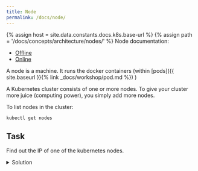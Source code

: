 ```yaml
---
title: Node
permalink: /docs/node/
---
```

{% assign host = site.data.constants.docs.k8s.base-url %}
{% assign path = '/docs/concepts/architecture/nodes/' %}
Node documentation:
* [Offline]({{host.offline}}{{path}})
* [Online]({{host.online}}{{path}})


A node is a machine. It runs the docker containers (within
[pods]({{ site.baseurl }}{% link _docs/workshop/pod.md %})
)

A Kubernetes cluster consists of one or more nodes. To give your cluster more juice (computing power), you simply add
more nodes.

To list nodes in the cluster:

`kubectl get nodes`

## Task

Find out the IP of one of the kubernetes nodes.

<details>
 <summary>Solution</summary>
 <div markdown="1">

### Solution 1: kubectl get node

OK, let's find some nodes:

`kubectl get nodes`

Then lets find the IP of one of the nodes

`kubectl get node gke-cluster-1-default-pool-eb6174f5-0xkb -o yaml`

Among the output, I see:
```
  addresses:
  - address: 35.234.105.108
```

So, that's the IP.

### Solution 2: kubectl describe node

`kubectl describe node gke-cluster-1-default-pool-eb6174f5-0xkb`

Among the output, I see:
```
Addresses:
  InternalIP:	10.156.0.5
  ExternalIP:	35.234.105.108
```

So, that's the IP addresses.

`kubectl describe` can provide info about a node (or any resource, like `kubectl get pod my-pod`).
`kubectl describe` usually gathers information from more sources (like "events") than just the YAML
description.

 </div>
</details>
